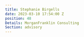 ```yaml
---
title: Stephanie Birgells
date: 2023-03-10 17:54:00 Z
position: 48
Details: MorganFranklin Consulting
Section: advisory
---
```


